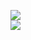 [![](https://img.shields.io/badge/Made%20With-Github%20Spray-lightgrey.svg?style=for-the-badge&logo=github)](https://github.com/Annihil/github-spray#336)  
[![](https://i.imgur.com/2DrTn0Z.gif)](https://github.com/Annihil/github-spray)